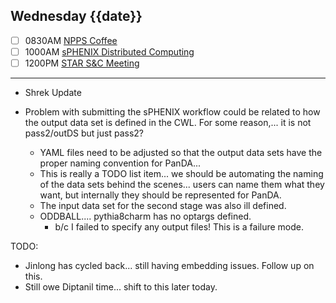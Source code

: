 ## Wednesday {{date}}

- [ ] 0830AM [NPPS Coffee](https://bnl.zoomgov.com/j/16157150845?pwd=NXNqTi9ZWEFBKzYwRXQ5U3NXU1dBZz09)
- [ ] 1000AM [sPHENIX Distributed Computing](https://bnl.zoomgov.com/j/16157150845?pwd=NXNqTi9ZWEFBKzYwRXQ5U3NXU1dBZz09)
- [ ] 1200PM [STAR S&C Meeting](https://lbnl.zoom.us/j/97026562983?pwd=VGVXbzhYUUhheEJ2cFMyVVdVRXowZz09)

----------------------------------------

- Shrek Update

- Problem with submitting the sPHENIX workflow could be related to how the output data set is defined in the CWL.  For some reason,... it is not pass2/outDS but just pass2?
	- YAML files need to be adjusted so that the output data sets have the proper naming convention for PanDA...
	- This is really a TODO list item... we should be automating the naming of the data sets behind the scenes... users can name them what they want, but internally they should be represented for PanDA.
	- The input data set for the second stage was also ill defined.
	- ODDBALL.... pythia8charm has no optargs defined.
		- b/c I failed to specify any output files!  This is a failure mode.


TODO:
- Jinlong has cycled back... still having embedding issues.  Follow up on this.
- Still owe Diptanil time... shift to this later today.